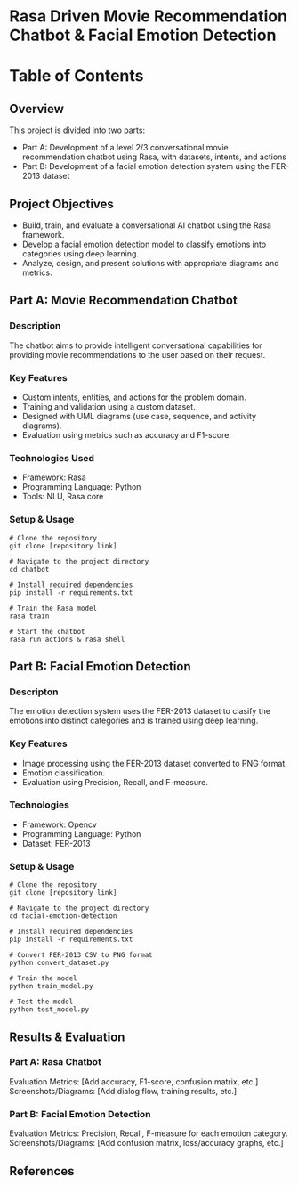 # **Rasa Driven Movie Recommendation Chatbot & Facial Emotion Detection**

# Table of Contents

## Overview
This project is divided into two parts:
- Part A: Development of a level 2/3 conversational movie recommendation chatbot using Rasa, with datasets, intents, and actions
- Part B: Development of a facial emotion detection system using the FER-2013 dataset

## Project Objectives
- Build, train, and evaluate a conversational AI chatbot using the Rasa framework.
- Develop a facial emotion detection model to classify emotions into categories using deep learning.
- Analyze, design, and present solutions with appropriate diagrams and metrics.

## Part A: Movie Recommendation Chatbot
### Description
The chatbot aims to provide intelligent conversational capabilities for providing movie recommendations to the user based on their request.
### Key Features
- Custom intents, entities, and actions for the problem domain.
- Training and validation using a custom dataset.
- Designed with UML diagrams (use case, sequence, and activity diagrams).
- Evaluation using metrics such as accuracy and F1-score.
### Technologies Used
- Framework: Rasa
- Programming Language: Python
- Tools: NLU, Rasa core
### Setup & Usage
```
# Clone the repository
git clone [repository link]

# Navigate to the project directory
cd chatbot

# Install required dependencies
pip install -r requirements.txt

# Train the Rasa model
rasa train

# Start the chatbot
rasa run actions & rasa shell
``` 

## Part B: Facial Emotion Detection
### Descripton
The emotion detection system uses the FER-2013 dataset to clasify the emotions into distinct categories and is trained using deep learning.
### Key Features
- Image processing using the FER-2013 dataset converted to PNG format.
- Emotion classification.
- Evaluation using Precision, Recall, and F-measure.
### Technologies 
- Framework: Opencv
- Programming Language: Python
- Dataset: FER-2013
### Setup & Usage
```
# Clone the repository
git clone [repository link]

# Navigate to the project directory
cd facial-emotion-detection

# Install required dependencies
pip install -r requirements.txt

# Convert FER-2013 CSV to PNG format
python convert_dataset.py

# Train the model
python train_model.py

# Test the model
python test_model.py
```

## Results & Evaluation
### Part A: Rasa Chatbot
Evaluation Metrics: [Add accuracy, F1-score, confusion matrix, etc.]
Screenshots/Diagrams: [Add dialog flow, training results, etc.]
### Part B: Facial Emotion Detection
Evaluation Metrics: Precision, Recall, F-measure for each emotion category.
Screenshots/Diagrams: [Add confusion matrix, loss/accuracy graphs, etc.]

## References

